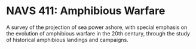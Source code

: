 # NAVS 411: Amphibious Warfare

A survey of the projection of sea power ashore, with special emphasis on the evolution of amphibious warfare in the 20th century, through the study of historical amphibious landings and campaigns.